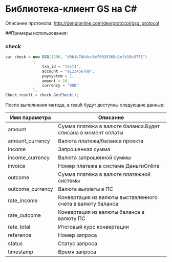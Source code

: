 Библиотека-клиент GS на C#
===

Описание протокола: http://dengionline.com/dev/protocol/gsg_protocol

##Примеры использования:

### check
```C#
var check = new GSG(1290, "d9b1d7db4cd6e70935368a1efb10e3771")
            {
                txn_id = "test1",
                account = "9123456789",
                paysystem = 1,
                amount = 10,
                currency = "RUB"
            };
Check result = check.GetCheck();
```
После выполнения метода, в result будут доступны следующие данные:

Имя параметра | Описание
--- | --- 
amount |	Сумма платежа в валюте баланса.Будет списана в момент оплаты
amount_currency |	Валюта платежа/баланса проекта
income |	Запрошенная сумма
income_currency |	Валюта запрошенной суммы
invoice |	Номер платежа в системе ДеньгиOnline
outcome |	Сумма платежа в валюте платежной системы
outcome_currency |	Валюта выплаты в ПС
rate_income |	Конвертация из валюты выставленного счета в валюту баланса
rate_outcome |	Конвертация из валюты баланса в валюту ПС
rate_total |	Итоговый курс конвертации
reference |	Номер запроса
status |	Статус запроса
timestamp |	Время запроса


### 
